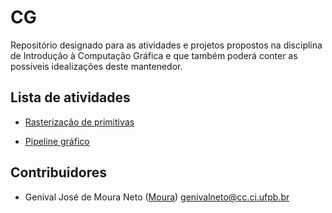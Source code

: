 # CG

Repositório designado para as atividades e projetos propostos na disciplina de Introdução à Computação Gráfica e que também poderá conter as possíveis idealizações deste mantenedor.

## Lista de atividades

- [Rasterização de primitivas](https://github.com/Moura00010001/CG/tree/master/Atividade%201)

- [Pipeline gráfico](https://github.com/Moura00010001/CG/tree/master/Atividade%202)

## Contribuidores

- Genival José de Moura Neto ([Moura](https://github.com/Moura00010001)) genivalneto@cc.ci.ufpb.br
